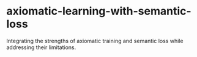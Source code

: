 # axiomatic-learning-with-semantic-loss
Integrating the strengths of axiomatic training and semantic loss while addressing their limitations.
